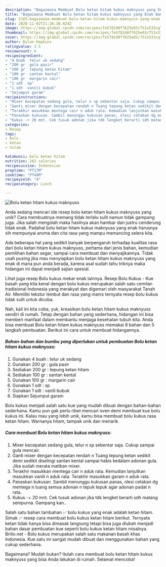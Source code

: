 ```yaml
---
description: "Bagaimana Membuat Bolu ketan hitam kukus maknyuss yang Enak Banget"
title: "Bagaimana Membuat Bolu ketan hitam kukus maknyuss yang Enak Banget"
slug: 2103-bagaimana-membuat-bolu-ketan-hitam-kukus-maknyuss-yang-enak-banget
date: 2020-11-02T21:26:30.824Z
image: https://img-global.cpcdn.com/recipes/fe5781d8f7625e03/751x532cq70/bolu-ketan-hitam-kukus-maknyuss-foto-resep-utama.jpg
thumbnail: https://img-global.cpcdn.com/recipes/fe5781d8f7625e03/751x532cq70/bolu-ketan-hitam-kukus-maknyuss-foto-resep-utama.jpg
cover: https://img-global.cpcdn.com/recipes/fe5781d8f7625e03/751x532cq70/bolu-ketan-hitam-kukus-maknyuss-foto-resep-utama.jpg
author: Dylan Hopkins
ratingvalue: 3.5
reviewcount: 4
recipeingredient:
- "4 buah  telur uk sedang"
- "200 gr  gula pasir"
- "200 gr  tepung ketan hitam"
- "100 gr  santan kental"
- "100 gr  margarin cair"
- "1 sdt  sp"
- "1 sdt  vanili bubuk"
- "Sejumput garam"
recipeinstructions:
- "Mixer kecepatan sedang gula, telur n sp sebentar saja. Cukup sampai gula mencair."
- "Ganti mixer dengan kecepatan rendah n Tuang tepung ketan sedikit demi sedikit diselingi santan kental sampai habis kedalam adonan gula. Jika sudah merata matikan mixer."
- "Terakhir masukkan mentega cair n aduk rata. Kemudian lanjutkan masukkan vanili n aduk rata. Terakhir masukkan garam n aduk rata."
- "Panaskan kukusan. Sambil menunggu kukusan panas, olesi cetakan dg mentega n tuang semua adonan n tepuk tepuk agar adonan padat n rata."
- "Kukus -+ 20 mnt. Cek tusuk adonan jika tdk lengket berarti sdh matang sempurna. Gampang kan.."
categories:
- Resep
tags:
- bolu
- ketan
- hitam

katakunci: bolu ketan hitam 
nutrition: 263 calories
recipecuisine: Indonesian
preptime: "PT17M"
cooktime: "PT49M"
recipeyield: "4"
recipecategory: Lunch

---
```



![Bolu ketan hitam kukus maknyuss](https://img-global.cpcdn.com/recipes/fe5781d8f7625e03/751x532cq70/bolu-ketan-hitam-kukus-maknyuss-foto-resep-utama.jpg)

Anda sedang mencari ide resep bolu ketan hitam kukus maknyuss yang unik? Cara membuatnya memang tidak terlalu sulit namun tidak gampang juga. Jika salah mengolah maka hasilnya akan hambar dan justru cenderung tidak enak. Padahal bolu ketan hitam kukus maknyuss yang enak harusnya sih mempunyai aroma dan cita rasa yang mampu memancing selera kita.

Ada beberapa hal yang sedikit banyak berpengaruh terhadap kualitas rasa dari bolu ketan hitam kukus maknyuss, pertama dari jenis bahan, kemudian pemilihan bahan segar, sampai cara membuat dan menyajikannya. Tidak usah pusing jika mau menyiapkan bolu ketan hitam kukus maknyuss yang enak di mana pun anda berada, karena asal sudah tahu triknya maka hidangan ini dapat menjadi sajian spesial.

Lihat juga resep Bolu kukus mekar enak lainnya. Resep Bolu Kukus - Kue basah yang kita kenal dengan bolu kukus merupakan salah satu cemilan tradisional Indonesia yang merakyat dan digemari oleh masyarakat Tanah Air. Memiliki tekstur lembut dan rasa yang manis ternyata resep bolu kukus tidak sulit untuk dicoba.


Nah, kali ini kita coba, yuk, kreasikan bolu ketan hitam kukus maknyuss sendiri di rumah. Tetap dengan bahan yang sederhana, hidangan ini bisa memberi manfaat dalam membantu menjaga kesehatan tubuh kita. Anda bisa membuat Bolu ketan hitam kukus maknyuss memakai 8 bahan dan 5 langkah pembuatan. Berikut ini cara untuk membuat hidangannya.

<!--inarticleads1-->

##### Bahan-bahan dan bumbu yang diperlukan untuk pembuatan Bolu ketan hitam kukus maknyuss:

1. Gunakan 4 buah : telur uk sedang
1. Gunakan 200 gr : gula pasir
1. Sediakan 200 gr : tepung ketan hitam
1. Sediakan 100 gr : santan kental
1. Gunakan 100 gr : margarin cair
1. Gunakan 1 sdt : sp
1. Gunakan 1 sdt : vanili bubuk
1. Siapkan Sejumput garam


Bolu kukus menjadi salah satu kue yang mudah dibuat dengan bahan-bahan sederhana. Kamu pun gak perlu ribet mencari oven demi membuat kue bolu kukus ini. Kalau mau yang lebih unik, kamu bisa membuat bolu kukus rasa ketan hitam. Warnanya hitam, tampak unik dan menarik. 

<!--inarticleads2-->

##### Cara membuat Bolu ketan hitam kukus maknyuss:

1. Mixer kecepatan sedang gula, telur n sp sebentar saja. Cukup sampai gula mencair.
1. Ganti mixer dengan kecepatan rendah n Tuang tepung ketan sedikit demi sedikit diselingi santan kental sampai habis kedalam adonan gula. Jika sudah merata matikan mixer.
1. Terakhir masukkan mentega cair n aduk rata. Kemudian lanjutkan masukkan vanili n aduk rata. Terakhir masukkan garam n aduk rata.
1. Panaskan kukusan. Sambil menunggu kukusan panas, olesi cetakan dg mentega n tuang semua adonan n tepuk tepuk agar adonan padat n rata.
1. Kukus -+ 20 mnt. Cek tusuk adonan jika tdk lengket berarti sdh matang sempurna. Gampang kan..


Salah satu bahan tambahan ✅ bolu kukus yang enak adalah ketan hitam. Simak ✅ resep cara membuat bolu kukus ketan hitam berikut. Ternyata ketan tidak hanya bisa dimasak langsung tetapi bisa juga diubah menjadi bahan dasar pembuatan kue seperti bolu kukus ketan hitam misalnya. Brilio.net - Bolu kukus merupakan salah satu makanan basah khas Indonesia. Kue satu ini sangat mudah dibuat dan menggunakan bahan yang cukup sederhana. 

Bagaimana? Mudah bukan? Itulah cara membuat bolu ketan hitam kukus maknyuss yang bisa Anda lakukan di rumah. Selamat mencoba!
